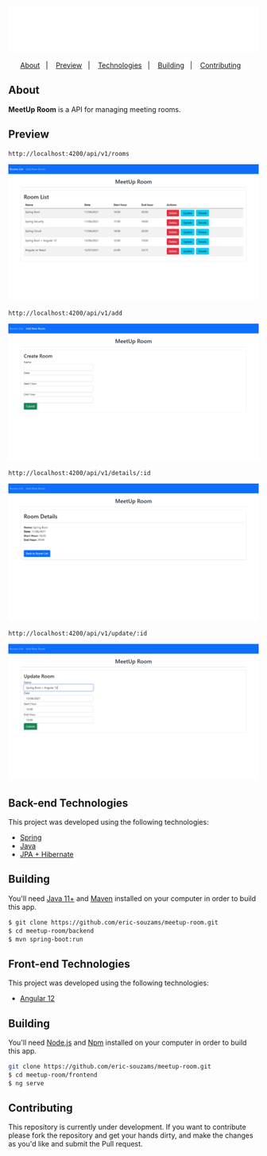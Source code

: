 <p align="center">
  <img src="./frontend/public/logo.png" />
</p>

<p align="center">
  <a href="#about">About</a>&nbsp;&nbsp;&nbsp;|&nbsp;&nbsp;&nbsp;
  <a href="#preview">Preview</a>&nbsp;&nbsp;&nbsp;|&nbsp;&nbsp;&nbsp;
  <a href="#technologies">Technologies</a>&nbsp;&nbsp;&nbsp;|&nbsp;&nbsp;&nbsp;
  <a href="#building">Building</a>&nbsp;&nbsp;&nbsp;|&nbsp;&nbsp;&nbsp;
  <a href="#contributing">Contributing</a>&nbsp;&nbsp;&nbsp;
</p>


## About
<strong>MeetUp Room</strong> is a API for managing meeting rooms.


## Preview
```
http://localhost:4200/api/v1/rooms
```
<p align="center">
  <img src="./frontend/public/1.png" />
</p>

```
http://localhost:4200/api/v1/add
```
<p align="center">
  <img src="./frontend/public/2.png" />
</p>

```
http://localhost:4200/api/v1/details/:id
```
<p align="center">
  <img src="./frontend/public/3.png" />
</p>

```
http://localhost:4200/api/v1/update/:id
```
<p align="center">
  <img src="./frontend/public/4.png" />
</p>


## Back-end Technologies
This project was developed using the following technologies:
- [Spring](https://spring.io/)
- [Java](https://www.oracle.com/br/java/technologies/javase-jdk11-downloads.html)
- [JPA + Hibernate](https://spring.io/projects/spring-data-jpa)


## Building
You'll need [Java 11+](https://www.oracle.com/br/java/technologies/javase-jdk11-downloads.html) and [Maven](https://maven.apache.org/download.cgi) installed on your computer in order to build this app.

```bash
$ git clone https://github.com/eric-souzams/meetup-room.git
$ cd meetup-room/backend
$ mvn spring-boot:run
```

## Front-end Technologies
This project was developed using the following technologies:

- [Angular 12](https://angular.io/)

## Building
You'll need [Node.js](https://nodejs.org) and [Npm](https://www.npmjs.com/) installed on your computer in order to build this app.

```bash
git clone https://github.com/eric-souzams/meetup-room.git
$ cd meetup-room/frontend
$ ng serve
```


## Contributing
This repository is currently under development. If you want to contribute please fork the repository and get your hands dirty, and make the changes as you'd like and submit the Pull request.